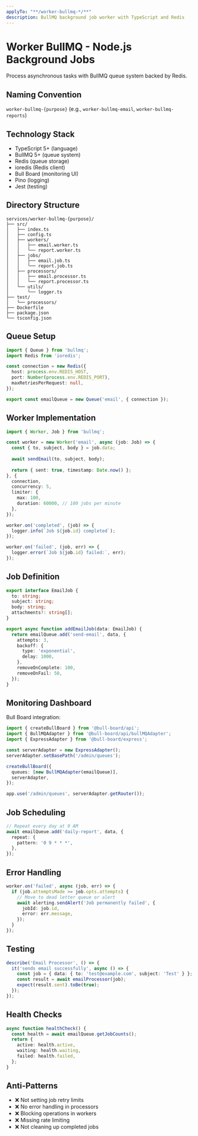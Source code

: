 ```yaml
---
applyTo: "**/worker-bullmq-*/**"
description: BullMQ background job worker with TypeScript and Redis
---
```


# Worker BullMQ - Node.js Background Jobs

Process asynchronous tasks with BullMQ queue system backed by Redis.

## Naming Convention

`worker-bullmq-{purpose}` (e.g., `worker-bullmq-email`, `worker-bullmq-reports`)

## Technology Stack

- TypeScript 5+ (language)
- BullMQ 5+ (queue system)
- Redis (queue storage)
- ioredis (Redis client)
- Bull Board (monitoring UI)
- Pino (logging)
- Jest (testing)

## Directory Structure

```
services/worker-bullmq-{purpose}/
├── src/
│   ├── index.ts
│   ├── config.ts
│   ├── workers/
│   │   ├── email.worker.ts
│   │   └── report.worker.ts
│   ├── jobs/
│   │   ├── email.job.ts
│   │   └── report.job.ts
│   ├── processors/
│   │   ├── email.processor.ts
│   │   └── report.processor.ts
│   └── utils/
│       └── logger.ts
├── test/
│   └── processors/
├── Dockerfile
├── package.json
└── tsconfig.json
```

## Queue Setup

```typescript
import { Queue } from 'bullmq';
import Redis from 'ioredis';

const connection = new Redis({
  host: process.env.REDIS_HOST,
  port: Number(process.env.REDIS_PORT),
  maxRetriesPerRequest: null,
});

export const emailQueue = new Queue('email', { connection });
```

## Worker Implementation

```typescript
import { Worker, Job } from 'bullmq';

const worker = new Worker('email', async (job: Job) => {
  const { to, subject, body } = job.data;
  
  await sendEmail(to, subject, body);
  
  return { sent: true, timestamp: Date.now() };
}, {
  connection,
  concurrency: 5,
  limiter: {
    max: 100,
    duration: 60000, // 100 jobs per minute
  },
});

worker.on('completed', (job) => {
  logger.info(`Job ${job.id} completed`);
});

worker.on('failed', (job, err) => {
  logger.error(`Job ${job.id} failed:`, err);
});
```

## Job Definition

```typescript
export interface EmailJob {
  to: string;
  subject: string;
  body: string;
  attachments?: string[];
}

export async function addEmailJob(data: EmailJob) {
  return emailQueue.add('send-email', data, {
    attempts: 3,
    backoff: {
      type: 'exponential',
      delay: 1000,
    },
    removeOnComplete: 100,
    removeOnFail: 50,
  });
}
```

## Monitoring Dashboard

Bull Board integration:
```typescript
import { createBullBoard } from '@bull-board/api';
import { BullMQAdapter } from '@bull-board/api/bullMQAdapter';
import { ExpressAdapter } from '@bull-board/express';

const serverAdapter = new ExpressAdapter();
serverAdapter.setBasePath('/admin/queues');

createBullBoard({
  queues: [new BullMQAdapter(emailQueue)],
  serverAdapter,
});

app.use('/admin/queues', serverAdapter.getRouter());
```

## Job Scheduling

```typescript
// Repeat every day at 9 AM
await emailQueue.add('daily-report', data, {
  repeat: {
    pattern: '0 9 * * *',
  },
});
```

## Error Handling

```typescript
worker.on('failed', async (job, err) => {
  if (job.attemptsMade >= job.opts.attempts) {
    // Move to dead letter queue or alert
    await alerting.sendAlert('Job permanently failed', {
      jobId: job.id,
      error: err.message,
    });
  }
});
```

## Testing

```typescript
describe('Email Processor', () => {
  it('sends email successfully', async () => {
    const job = { data: { to: 'test@example.com', subject: 'Test' } };
    const result = await emailProcessor(job);
    expect(result.sent).toBe(true);
  });
});
```

## Health Checks

```typescript
async function healthCheck() {
  const health = await emailQueue.getJobCounts();
  return {
    active: health.active,
    waiting: health.waiting,
    failed: health.failed,
  };
}
```

## Anti-Patterns

- ❌ Not setting job retry limits
- ❌ No error handling in processors
- ❌ Blocking operations in workers
- ❌ Missing rate limiting
- ❌ Not cleaning up completed jobs
